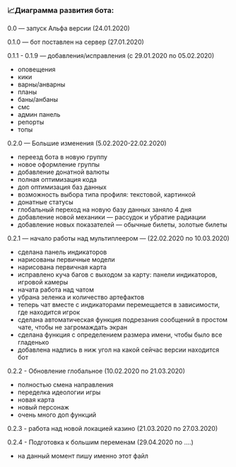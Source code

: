 ### 📈Диаграмма развития бота:

0.0 — запуск Альфа версии (24.01.2020)

0.1.0 — бот поставлен на сервер (27.01.2020)

0.1.1 - 0.1.9 — добавления/исправления (с 29.01.2020 по 05.02.2020)

- оповещения
- кики
- варны/анварны
- планы
- баны/анбаны
- смс
- админ панель
- репорты
- топы

0.2.0 — Большие изменения (5.02.2020-22.02.2020)
- переезд бота в новую группу
- новое оформление группы
- добавление донатной валюты
- полная оптимизация кода
- доп оптимизация баз данных
- возможность выбора типа профиля: текстовой, картинкой
- донатные статусы
- глобальный переход на новую базу данных заняло 4 дня
- добавление новой механики — рассудок и убратие радиации
- добавление новых показателей — обычные билеты, золотые билеты

0.2.1 — начало работы над мультиплеером — (22.02.2020 по 10.03.2020)
- сделана панель индикаторов
- нарисованы первичные модели
- нарисована первичная карта
- исправлено куча багов с выходом за карту: панели индикаторов, игровой камеры
- начата работа над чатом
- убрана зеленка и количество артефактов
- теперь чат вместе с индикаторами перемещается в зависимости, где находится игрок
- сделана автоматическая функция подрезания сообщений в простом чате, чтобы не загромаждать экран
- сделана функция с определением размера имени, чтобы было все гладенько
- добавлена надпись в ниж угол на какой сейчас версии находится бот

0.2.2 - Обновление глобальное (10.02.2020 по 21.03.2020)
- полностью смена направления
- переделка идеологии игры
- новая карта
- новый персонаж
- очень много доп функций

0.2.3 - работа над новой локацией казино (21.03.2020 по 27.03.2020)

0.2.4 - Подготовка к большим переменам (29.04.2020 по ....)
- на данный момент пишу именно этот файл
